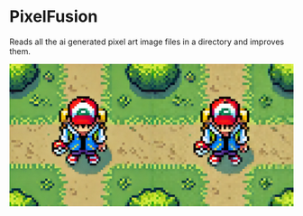 # PixelFusion

Reads all the ai generated pixel art image files in a directory and improves them.

![Alt text](images/result_side_by_side.png)
